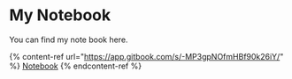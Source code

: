 # My Notebook

You can find my note book here.

{% content-ref url="https://app.gitbook.com/s/-MP3gpNOfmHBf90k26iY/" %}
[Notebook](https://app.gitbook.com/s/-MP3gpNOfmHBf90k26iY/)
{% endcontent-ref %}
